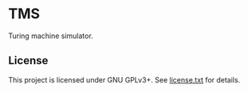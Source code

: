 # TMS

Turing machine simulator.

## License

This project is licensed under GNU GPLv3+.
See [license.txt](license.txt) for details.
